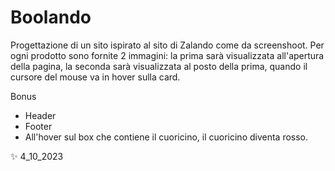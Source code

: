 # Boolando

Progettazione di un sito ispirato al sito di Zalando come da screenshoot. Per ogni prodotto sono fornite 2 immagini: la prima sarà visualizzata all'apertura della pagina, la seconda sarà visualizzata al posto della prima, quando il cursore del mouse va in hover sulla card. 

Bonus
- Header
- Footer
- All'hover sul box che contiene il cuoricino, il cuoricino diventa rosso.

✨ 4_10_2023